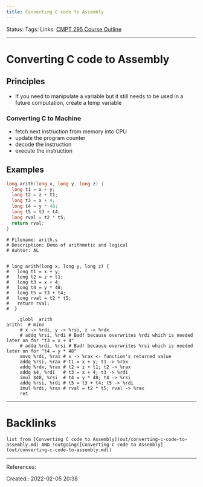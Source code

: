 ```yaml
---
title: Converting C code to Assembly
---
```

Status: 
Tags: 
Links: [CMPT 295 Course Outline](out/cmpt-295-course-outline.md)
___
# Converting C code to Assembly
## Principles
- If you need to manipulate a variable but it still needs to be used in a future computation, create a temp variable
### Converting C to Machine
- fetch next instruction from memory into CPU
- update the program counter
- decode the instruction
- execute the instruction

## Examples
```c
long arith(long x, long y, long z) {
  long t1 = x + y;
  long t2 = z + t1;
  long t3 = x + 4;
  long t4 = y * 48;
  long t5 = t3 + t4;
  long rval = t2 * t5;
  return rval;
}
```
```assembly
# Filename: arith.s
# Description: Demo of arithmetic and logical 
# Auhtor: AL


# long arith(long x, long y, long z) {
#   long t1 = x + y;
#   long t2 = z + t1;
#   long t3 = x + 4;
#   long t4 = y * 48;
#   long t5 = t3 + t4;
#   long rval = t2 * t5;
#   return rval;
#  }

	.globl	arith
arith:  # mine
     # x -> %rdi, y -> %rsi, z -> %rdx
     # addq %rsi, %rdi # Bad! because overwrites %rdi which is needed later on for "t3 = x + 4"
     # addq %rdi, %rsi # Bad! because overwrites %rsi which is needed later on for "t4 = y * 48"
     movq %rdi, %rax # x -> %rax <- function's returned value
     addq %rsi, %rax # t1 = x + y; t1 -> %rax
     addq %rdx, %rax # t2 = z + t1; t2 -> %rax
     addq $4, %rdi   # t3 = x + 4; t3 -> %rdi
     imul $48, %rsi  # t4 = y * 48; t4 -> %rsi
     addq %rsi, %rdi # t5 = t3 + t4; t5 -> %rdi
     imul %rdi, %rax # rval = t2 * t5; rval -> %rax
     ret
```
___
# Backlinks
```dataview
list from [Converting C code to Assembly](out/converting-c-code-to-assembly.md) AND !outgoing([Converting C code to Assembly](out/converting-c-code-to-assembly.md))
```
___
References:

Created:: 2022-02-05 20:38
